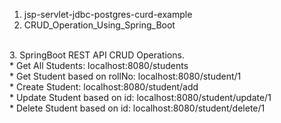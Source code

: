 1. jsp-servlet-jdbc-postgres-curd-example <br>
2. CRUD_Operation_Using_Spring_Boot<br>
<br>
3. SpringBoot REST API CRUD Operations. <br>
* Get All Students: localhost:8080/students <br>
* Get Student based on rollNo: localhost:8080/student/1 <br>
* Create Student: localhost:8080/student/add <br>
* Update Student based on id: localhost:8080/student/update/1 <br>
* Delete Student based on id: localhost:8080/student/delete/1 <br>

